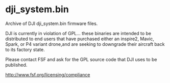 # dji_system.bin
Archive of DJI dji_system.bin firmware files. 

DJI is currently in violation of GPL... these binaries are intended to be distributed to end users that have purchased either an inspire2, Mavic, Spark, or P4 variant drone,and are seeking to downgrade their aircraft back to its factory state. 

Please contact FSF and ask for the GPL source code that DJI uses to be published. 

http://www.fsf.org/licensing/compliance
